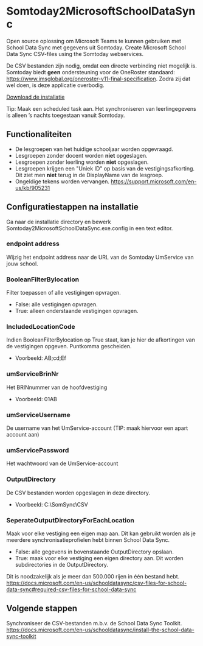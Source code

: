 # Somtoday2MicrosoftSchoolDataSync
Open source oplossing om Microsoft Teams te kunnen gebruiken met School Data Sync met gegevens uit Somtoday. 
Create Microsoft School Data Sync CSV-files using the Somtoday webservices. 

De CSV bestanden zijn nodig, omdat een directe verbinding niet mogelijk is. Somtoday biedt **geen** ondersteuning voor de OneRoster standaard: https://www.imsglobal.org/oneroster-v11-final-specification. Zodra zij dat wel doen, is deze applicatie overbodig.

[Download de installatie](setup.exe)

Tip: Maak een scheduled task aan. Het synchroniseren van leerlingegevens is alleen ’s nachts toegestaan vanuit Somtoday.


## Functionaliteiten

* De lesgroepen van het huidige schooljaar worden opgevraagd.
* Lesgroepen zonder docent worden **niet** opgeslagen.
* Lesgroepen zonder leerling worden **niet** opgeslagen.
* Lesgroepen krijgen een "Uniek ID" op basis van de vestigingsafkorting. Dit ziet men **niet** terug in de DisplayName van de lesgroep.
* Ongeldige tekens worden vervangen. https://support.microsoft.com/en-us/kb/905231

## Configuratiestappen na installatie
Ga naar de installatie directory en bewerk Somtoday2MicrosoftSchoolDataSync.exe.config in een text editor.

### endpoint address
Wijzig het endpoint address naar de URL van de Somtoday UmService van jouw school.

### BooleanFilterBylocation

Filter toepassen of alle vestigingen opvragen.
* False: alle vestigingen opvragen.
* True: alleen onderstaande vestigingen opvragen.

### IncludedLocationCode

Indien BooleanFilterBylocation op True staat, kan je hier de afkortingen van de vestigingen opgeven. Puntkomma gescheiden.
* Voorbeeld: AB;cd;Ef


### umServiceBrinNr

Het BRINnummer van de hoofdvestiging
* Voorbeeld: 01AB


### umServiceUsername

De username van het UmService-account (TIP: maak hiervoor een apart account aan)


### umServicePassword

Het wachtwoord van de UmService-account


### OutputDirectory

De CSV bestanden worden opgeslagen in deze directory.
* Voorbeeld: C:\SomSync\CSV


### SeperateOutputDirectoryForEachLocation
Maak voor elke vestiging een eigen map aan. Dit kan gebruikt worden als je meerdere synchronisatieprofielen hebt binnen School Data Sync.
* False: alle gegevens in bovenstaande OutputDirectory opslaan.
* True: maak voor elke vestiging een eigen directory aan. Dit worden subdirectories in de OutputDirectory.

Dit is noodzakelijk als je meer dan 500.000 rijen in één bestand hebt. https://docs.microsoft.com/en-us/schooldatasync/csv-files-for-school-data-sync#required-csv-files-for-school-data-sync



## Volgende stappen

Synchroniseer de CSV-bestanden m.b.v. de School Data Sync Toolkit.
https://docs.microsoft.com/en-us/schooldatasync/install-the-school-data-sync-toolkit
